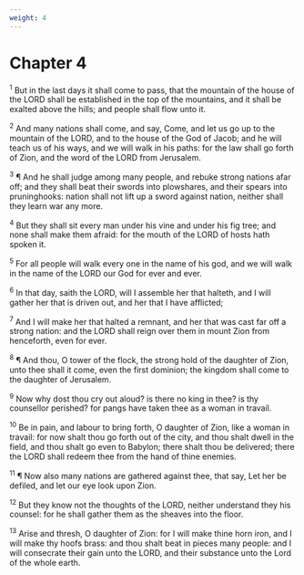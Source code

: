 ```yaml
---
weight: 4
---
```


# Chapter 4

<sup>1</sup> But in the last days it shall come to pass, that the mountain of the house of the LORD shall be established in the top of the mountains, and it shall be exalted above the hills; and people shall flow unto it. 

<sup>2</sup> And many nations shall come, and say, Come, and let us go up to the mountain of the LORD, and to the house of the God of Jacob; and he will teach us of his ways, and we will walk in his paths: for the law shall go forth of Zion, and the word of the LORD from Jerusalem. 

<sup>3</sup> ¶ And he shall judge among many people, and rebuke strong nations afar off; and they shall beat their swords into plowshares, and their spears into pruninghooks: nation shall not lift up a sword against nation, neither shall they learn war any more. 

<sup>4</sup> But they shall sit every man under his vine and under his fig tree; and none shall make them afraid: for the mouth of the LORD of hosts hath spoken it. 

<sup>5</sup> For all people will walk every one in the name of his god, and we will walk in the name of the LORD our God for ever and ever. 

<sup>6</sup> In that day, saith the LORD, will I assemble her that halteth, and I will gather her that is driven out, and her that I have afflicted; 

<sup>7</sup> And I will make her that halted a remnant, and her that was cast far off a strong nation: and the LORD shall reign over them in mount Zion from henceforth, even for ever. 

<sup>8</sup> ¶ And thou, O tower of the flock, the strong hold of the daughter of Zion, unto thee shall it come, even the first dominion; the kingdom shall come to the daughter of Jerusalem. 

<sup>9</sup> Now why dost thou cry out aloud? is there no king in thee? is thy counsellor perished? for pangs have taken thee as a woman in travail. 

<sup>10</sup> Be in pain, and labour to bring forth, O daughter of Zion, like a woman in travail: for now shalt thou go forth out of the city, and thou shalt dwell in the field, and thou shalt go even to Babylon; there shalt thou be delivered; there the LORD shall redeem thee from the hand of thine enemies. 

<sup>11</sup> ¶ Now also many nations are gathered against thee, that say, Let her be defiled, and let our eye look upon Zion. 

<sup>12</sup> But they know not the thoughts of the LORD, neither understand they his counsel: for he shall gather them as the sheaves into the floor. 

<sup>13</sup> Arise and thresh, O daughter of Zion: for I will make thine horn iron, and I will make thy hoofs brass: and thou shalt beat in pieces many people: and I will consecrate their gain unto the LORD, and their substance unto the Lord of the whole earth. 



